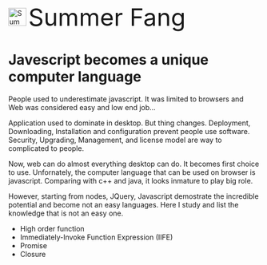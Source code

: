 <img src="https://raw.githubusercontent.com/summerfang/study/master/summerfang.jpg"
     alt="Summer Fang"
     width="36" height="36"/> <font size="7">Summer Fang</font>

# Javescript becomes a unique computer language

People used to underestimate javascript. It was limited to browsers and Web was considered easy and low end job...

Application used to dominate in desktop. But thing changes. Deployment, Downloading, Installation and configuration prevent people use software. Security, Upgrading, Management, and license model are way to complicated to people.

Now, web can do almost everything desktop can do. It becomes first choice to use. Unfornately, the computer language that can be used on browser is javascript. Comparing with c++ and java, it looks inmature to play big role. 

However, starting from nodes, JQuery, Javascript demostrate the incredible potential and become not an easy languages. Here I study and list the knowledge that is not an easy one.

* High order function
* Immediately-Invoke Function Expression (IIFE)
* Promise
* Closure
